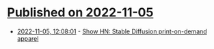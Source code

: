 # [Published on 2022-11-05](index.md)

* [2022-11-05, 12:08:01](https://news.ycombinator.com/item?id=33480679) - [Show HN: Stable Diffusion print-on-demand apparel](https://www.1sewn.com/)
